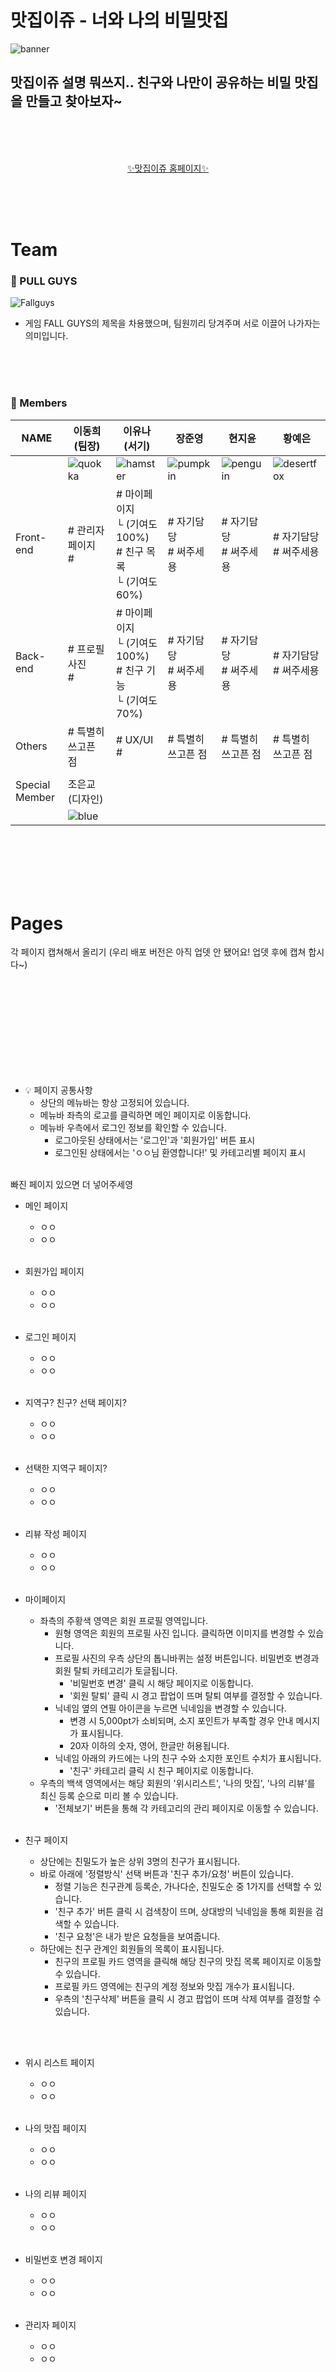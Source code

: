 


# 맛집이쥬 - 너와 나의 비밀맛집
![banner](https://github.com/wns0901/matzipWithYou/blob/develop/src/main/resources/static/IMG/banner_readme.jpg)

## 맛집이쥬 설명 뭐쓰지.. 친구와 나만이 공유하는 비밀 맛집을 만들고 찾아보자~
<br/><br/><br/>


<div align="center">
    <a href="http://matzipwithyou.kro.kr/">✨맛집이쥬 홈페이지✨</a>
</div>

<br/><br/><br/>


# Team
### 🤝 PULL GUYS 

![Fallguys](https://github.com/wns0901/matzipWithYou/blob/develop/src/main/resources/static/IMG/Fallguys.jpg)
 - 게임 FALL GUYS의 제목을 차용했으며, 팀원끼리 당겨주며 서로 이끌어 나가자는 의미입니다.

<br/><br/><br/>

### 📌 Members

| NAME | 이동희 (팀장) | 이유나 (서기) | 장준영 | 현지윤 | 황예은 |
|---|---|---|---|---|---|
| |![quokka](https://github.com/wns0901/matzipWithYou/blob/develop/src/main/resources/static/IMG/quokka.svg)|![hamster](https://github.com/wns0901/matzipWithYou/blob/develop/src/main/resources/static/IMG/hamster.svg)|![pumpkin](https://github.com/wns0901/matzipWithYou/blob/develop/src/main/resources/static/IMG/slime-pumpkin-1.svg)|![penguin](https://github.com/wns0901/matzipWithYou/blob/develop/src/main/resources/static/IMG/penguin.svg)|![desertfox](https://github.com/wns0901/matzipWithYou/blob/develop/src/main/resources/static/IMG/dessert-fox.svg)|
| Front-end | <div/># 관리자 페이지 <div/>#  | <div/># 마이페이지 <div/> └ (기여도 100%) <br> <div/># 친구 목록 <div/> └ (기여도 60%) | <div/># 자기담당 <div/># 써주세용 | <div/># 자기담당 <div/># 써주세용 | <div/># 자기담당 <div/># 써주세용 |
| Back-end | <div/># 프로필 사진 <div/>#  | <div/># 마이페이지 <div/> └ (기여도 100%) <br> <div/># 친구 기능 <div/> └ (기여도 70%) | <div/># 자기담당 <div/># 써주세용 | <div/># 자기담당 <div/># 써주세용 | <div/># 자기담당 <div/># 써주세용 |
| Others | <div/># 특별히 쓰고픈 점 | <div/># UX/UI <div/>#  |<div/># 특별히 쓰고픈 점|<div/># 특별히 쓰고픈 점|<div/># 특별히 쓰고픈 점|
|||||||
| Special Member | 조은교 (디자인) |||||
||![blue](https://github.com/wns0901/matzipWithYou/blob/develop/src/main/resources/static/IMG/slime-blue.svg)|||||


<br/><br/><br/><br/><br/>
# Pages
각 페이지 캡쳐해서 올리기
(우리 배포 버전은 아직 업뎃 안 됐어요! 업뎃 후에 캡쳐 합시다~)


<br/><br/><br/><br/><br/><br/><br/><br/><br/>
- 💡 페이지 공통사항
    - 상단의 메뉴바는 항상 고정되어 있습니다.
    - 메뉴바 좌측의 로고를 클릭하면 메인 페이지로 이동합니다.
    - 메뉴바 우측에서 로그인 정보를 확인할 수 있습니다.
        - 로그아웃된 상태에서는 '로그인'과 '회원가입' 버튼 표시
        - 로그인된 상태에서는 'ㅇㅇ님 환영합니다!' 및 카테고리별 페이지 표시
 <br/><br/>

빠진 페이지 있으면 더 넣어주세영

- 메인 페이지
    - ㅇㅇ
    - ㅇㅇ
 <br/><br/>
 
- 회원가입 페이지
    - ㅇㅇ
    - ㅇㅇ
 <br/><br/>

 - 로그인 페이지
    - ㅇㅇ
    - ㅇㅇ
 <br/><br/>

- 지역구? 친구? 선택 페이지?
    - ㅇㅇ
    - ㅇㅇ
 <br/><br/>

- 선택한 지역구 페이지?
    - ㅇㅇ
    - ㅇㅇ
  <br/><br/>
    
 - 리뷰 작성 페이지
    - ㅇㅇ
    - ㅇㅇ
<br/><br/> 

 - 마이페이지
    - 좌측의 주황색 영역은 회원 프로필 영역입니다.
        - 원형 영역은 회원의 프로필 사진 입니다. 클릭하면 이미지를 변경할 수 있습니다.
        - 프로필 사진의 우측 상단의 톱니바퀴는 설정 버튼입니다. 비밀번호 변경과 회원 탈퇴 카테고리가 토글됩니다.
            - '비밀번호 변경' 클릭 시 해당 페이지로 이동합니다.
            - '회원 탈퇴' 클릭 시 경고 팝업이 뜨며 탈퇴 여부를 결정할 수 있습니다.
        - 닉네임 옆의 연필 아이콘을 누르면 닉네임을 변경할 수 있습니다.
            - 변경 시 5,000pt가 소비되며, 소지 포인트가 부족할 경우 안내 메시지가 표시됩니다.
            - 20자 이하의 숫자, 영어, 한글만 허용됩니다.
        - 닉네임 아래의 카드에는 나의 친구 수와 소지한 포인트 수치가 표시됩니다.
            - '친구' 카테고리 클릭 시 친구 페이지로 이동합니다.   
    - 우측의 백색 영역에서는 해당 회원의 '위시리스트', '나의 맛집', '나의 리뷰'를 최신 등록 순으로 미리 볼 수 있습니다.
        - '전체보기' 버튼을 통해 각 카테고리의 관리 페이지로 이동할 수 있습니다.
<br/><br/>

 - 친구 페이지
    - 상단에는 친밀도가 높은 상위 3명의 친구가 표시됩니다.
    - 바로 아래에 '정렬방식' 선택 버튼과 '친구 추가/요청' 버튼이 있습니다.
        - 정렬 기능은 친구관계 등록순, 가나다순, 친밀도순 중 1가지를 선택할 수 있습니다.
        - '친구 추가' 버튼 클릭 시 검색창이 뜨며, 상대방의 닉네임을 통해 회원을 검색할 수 있습니다.
        - '친구 요청'은 내가 받은 요청들을 보여줍니다.   
    - 하단에는 친구 관계인 회원들의 목록이 표시됩니다.
        - 친구의 프로필 카드 영역을 클릭해 해당 친구의 맛집 목록 페이지로 이동할 수 있습니다.
        - 프로필 카드 영역에는 친구의 계정 정보와 맛집 개수가 표시됩니다.
        - 우측의 '친구삭제' 버튼을 클릭 시 경고 팝업이 뜨며 삭제 여부를 결정할 수 있습니다.
    
<br/><br/>

 - 위시 리스트 페이지
    - ㅇㅇ
    - ㅇㅇ
<br/><br/> 

 - 나의 맛집 페이지
    - ㅇㅇ
    - ㅇㅇ
 <br/><br/> 

 - 나의 리뷰 페이지
    - ㅇㅇ
    - ㅇㅇ
<br/><br/> 

 - 비밀번호 변경 페이지
    - ㅇㅇ
    - ㅇㅇ
<br/><br/> 

 - 관리자 페이지
    - ㅇㅇ
    - ㅇㅇ
<br/><br/> 

<br/><br/><br/><br/><br/>

# Skills
이거밖에 없나요? 더 있을 거 같은데 으어어어
| Front-end | Back-end | Others |
|:---:|:---:|:---:|
| JavaScript | JAVA | aws |
| HTML | SpringBoot | GitHub |
| CSS | Gradle | Figma |
|  | MySQL | Google Drive|
|  | Redis | Discord |
|  | OAuth |  |






<br/><br/><br/><br/><br/><br/><br/><br/><br/>
~~구버전... 이거 컨벤션들 어딘가 백업 해둬야 할 것 같은디..~~
# 프로젝트 명
## MatzipWithYou

## Git Flow

> main - 최종 배포 브렌치  
> develop - feature 브랜치에서 작업이 끝났을 경우 기능이 합쳐지는 브랜치  
> hotfix - 이슈 발생시 이슈 해결 브랜치  
> feature - 각 기능 작업 브랜치

## 커밋 메시지 컨벤션

- `Struct` : 빌드 업무 수정, 패키지 매니저 수정
- `Feat` : 새로운 기능 추가
- `Fix` : 버그 수정
- `Docs` : 문서 수정
- `Style` : 코드 포맷팅, 세미콜론 누락, 코드 변경이 없는 경우
- `Refactor` : 코드 리펙토링
- `Test` : 테스트 코드, 리펙토링 테스트 코드 추가
- `Chore` : 빌드 업무 수정, 패키지 매니저 수정
- `Conflict`: 충돌 해결

예제: `Feat(#이슈번호): 커밋내용`

## 이슈 타이틀 컨벤션
- `Struct` : 빌드 업무 수정, 패키지 매니저 수정
- `Feat` : 새로운 기능 추가
- `Fix` : 버그 수정
- `Docs` : 문서 수정
- `Style` : 코드 포맷팅, 세미콜론 누락, 코드 변경이 없는 경우
- `Refactor` : 코드 리펙토링
- `Test` : 테스트 코드, 리펙토링 테스트 코드 추가
- `Chore` : 빌드 업무 수정, 패키지 매니저 수정
- `Conflict`: 충돌 해결

예제 `[Feat/Back]: 이슈 내용`
